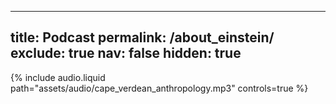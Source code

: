 
---
title: Podcast
permalink: /about_einstein/
exclude: true
nav: false
hidden: true
---

<div class="row mt-3">
  <div class="col-sm mt-3 mt-md-0">
    {% include audio.liquid path="assets/audio/cape_verdean_anthropology.mp3" controls=true %}
  </div>
</div>
